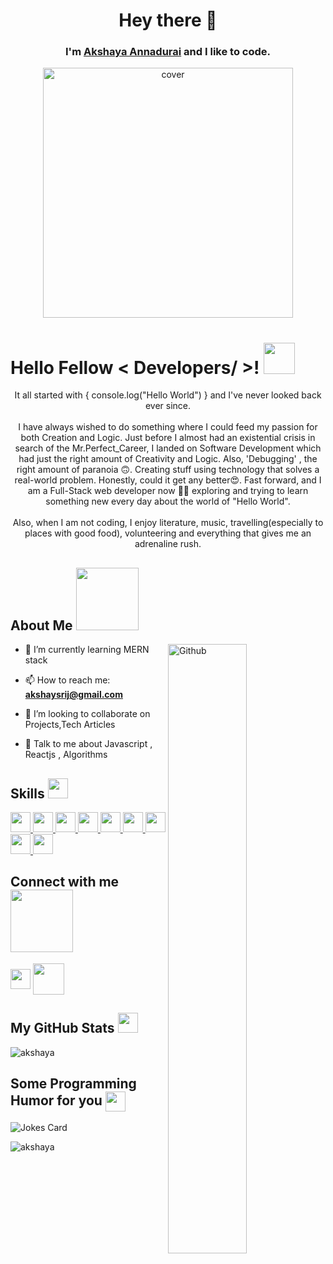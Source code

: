 <h1 align="center">Hey there 👋</h1>
<h3 align="center">I'm <a href="https://github.com/Jasmine-Shaikh">Akshaya Annadurai</a> and I like to code.</h3>

<div align="center">
<img  height = "400px" src="https://c.tenor.com/Bgi_54meeiMAAAAC/anime-typing.gif" alt="cover" />
</div>

<h1> Hello Fellow < Developers/ >! <img src = "https://raw.githubusercontent.com/MartinHeinz/MartinHeinz/master/wave.gif" width = 50px> </h1>

<p align="center">
It all started with { console.log("Hello World") }  and I've never looked back ever since.
<br/>
 <br/>
I have always wished to do something where I could feed my passion for both Creation and Logic. Just before I almost had an existential crisis in search of the Mr.Perfect_Career, I landed on Software Development which had just the right amount of Creativity and Logic. Also, 'Debugging' , the right amount of paranoia 🙃. Creating stuff using technology that solves a real-world problem. Honestly, could it get any better😍. Fast forward, and I am a Full-Stack web developer now 👩‍💻 exploring and trying to learn something new every day about the world of "Hello World".
 <br/>
 <br/>
Also, when I am not coding, I enjoy literature, music, travelling(especially to places with good food), volunteering and everything that gives me an adrenaline rush.
</p>


<h2> About Me <img src = "https://media0.giphy.com/media/KDDpcKigbfFpnejZs6/giphy.gif?cid=ecf05e47oy6f4zjs8g1qoiystc56cu7r9tb8a1fe76e05oty&rid=giphy.gif" width = 100px></h2>

<img width="50%" align="right" alt="Github" src="https://i.pinimg.com/originals/fd/a7/c0/fda7c018db9a09ff0ed234957e9b25b9.gif" />




- 🌱 I’m currently learning MERN stack

- 📫 How to reach me: **akshaysrij@gmail.com**

- 👯 I’m looking to collaborate on Projects,Tech Articles 

- 💬 Talk to me about Javascript , Reactjs , Algorithms 

<h2> Skills <img src = "https://media2.giphy.com/media/QssGEmpkyEOhBCb7e1/giphy.gif?cid=ecf05e47a0n3gi1bfqntqmob8g9aid1oyj2wr3ds3mg700bl&rid=giphy.gif" width = 32px> </h2>
<a href= https://github.com/AkshayaAnnadurai?tab=repositories&q=&type=&language=reactjs&sort= > <img width ='32px' src ='https://raw.githubusercontent.com/rahulbanerjee26/githubAboutMeGenerator/main/icons/reactjs.svg'> </a>
<a href= https://github.com/AkshayaAnnadurai?tab=repositories&q=&type=&language=javascript&sort= > <img width ='32px' src ='https://raw.githubusercontent.com/rahulbanerjee26/githubAboutMeGenerator/main/icons/javascript.svg'> </a>
<a href= https://github.com/AkshayaAnnadurai?tab=repositories&q=&type=&language=html&sort= > <img width ='32px' src ='https://raw.githubusercontent.com/rahulbanerjee26/githubAboutMeGenerator/main/icons/html.svg'> </a>
<a href= https://github.com/AkshayaAnnadurai?tab=repositories&q=&type=&language=css&sort= > <img width ='32px' src ='https://raw.githubusercontent.com/rahulbanerjee26/githubAboutMeGenerator/main/icons/css.svg'> </a>
<a href= https://github.com/AkshayaAnnadurai?tab=repositories&q=&type=&language=bootstrap&sort= > <img width ='32px' src ='https://raw.githubusercontent.com/rahulbanerjee26/githubAboutMeGenerator/main/icons/bootstrap.svg'> </a>
<a href= https://github.com/AkshayaAnnadurai?tab=repositories&q=&type=&language=redux&sort= > <img width ='32px' src ='https://raw.githubusercontent.com/rahulbanerjee26/githubAboutMeGenerator/main/icons/redux.svg'> </a>
<a href= https://github.com/AkshayaAnnadurai?tab=repositories&q=&type=&language=mongodb&sort= > <img width ='32px' src ='https://raw.githubusercontent.com/rahulbanerjee26/githubAboutMeGenerator/main/icons/mongodb.svg'> </a>
<a href= https://github.com/AkshayaAnnadurai?tab=repositories&q=&type=&language=express&sort= > <img width ='32px' src ='https://raw.githubusercontent.com/rahulbanerjee26/githubAboutMeGenerator/main/icons/express.svg'> </a>
<a href=https://github.com/AkshayaAnnadurai?tab=repositories&q=&type=&language=nodejs&sort= > <img width ='32px' src ='https://raw.githubusercontent.com/rahulbanerjee26/githubAboutMeGenerator/main/icons/nodejs.svg'> </a>


<h2> Connect with me <img src='https://raw.githubusercontent.com/ShahriarShafin/ShahriarShafin/main/Assets/handshake.gif' width="100px"> </h2>
<a href = 'https://www.linkedin.com/in/akshaya-annadurai-629916191/'> <img width = '32px' align= 'center' src="https://tse4.mm.bing.net/th?id=OIP.Pf90JumdA6WWszvFFKenCQHaHa&pid=Api&P=0"/></a> 
<a href = 'https://github.com/AkshayaAnnadurai'> <img width = '50px' align= 'center' src="https://tse3.mm.bing.net/th?id=OIP.Of28FZsrbzSrI4VlQA7BAQHaEK&pid=Api&P=0"/></a> 





<h2> My GitHub Stats <img src='https://media1.giphy.com/media/du3J3cXyzhj75IOgvA/giphy.gif?cid=ecf05e47x2g034i9pzwtzzsd3xgg2w9nr94t4tflbbgo3008&rid=giphy.gif' width='32px'> </h2>

<!-- ![Metrics](https://metrics.lecoq.io/huxly123?template=terminal&base.header=0&base.activity=0&base.repositories=0&base.metadata=0&languages=1&languages.limit=8&languages.colors=github&languages.threshold=0%25&config.timezone=America%2FToronto) -->
  <p><img align="center" src="https://github-readme-stats.vercel.app/api/top-langs?username=AkshayaAnnadurai&show_icons=true&locale=en&layout=compact" alt="akshaya" /></p>

<h2> Some Programming Humor for you <img align ='center' src='https://media2.giphy.com/media/UQDSBzfyiBKvgFcSTw/giphy.gif?cid=ecf05e47p3cd513axbek3f56ti3jzizq8hincw20jauyyfyw&rid=giphy.gif' width = '32px'></h2>

![Jokes Card](https://readme-jokes.vercel.app/api?theme=default)





<p><img align="center" src="https://github-readme-streak-stats.herokuapp.com/?user=AkshayaAnnadurai&" alt="akshaya" /></p>
